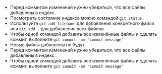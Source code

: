 * Перед коммитом изменений нужно убедиться, что все файлы добавлены в индекс.
* Посмотреть состояние индекса можно командой `git status.`
* Используйте `git add filename` для добавления конкретного файла или `git add .` для добавления всех файлов
* Чтобы одной командой добавить все изменённые файлы и сделать коммит, выполните `git commit -am "commit message"`
* Новые файлы добавлены не будут
* Перед коммитом изменений нужно убедиться, что все файлы добавлены в индекс.
* Чтобы одной командой добавить все изменённые файлы и сделать коммит, выполните `git commit -am "commit message"`
